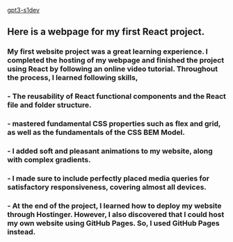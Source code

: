 <a href="https://s1develop.github.io/gpt3-s1dev/" target="_blank">gpt3-s1dev</a>

## Here is a webpage for my first React project.

### My first website project was a great learning experience. I completed the hosting of my webpage and finished the project using React by following an online video tutorial. Throughout the process, I learned following skills,
### - The reusability of React functional components and the React file and folder structure. 
### - mastered fundamental CSS properties such as flex and grid, as well as the fundamentals of the CSS BEM Model. 
### - I added soft and pleasant animations to my website, along with complex gradients. 
### - I made sure to include perfectly placed media queries for satisfactory responsiveness, covering almost all devices. 
### - At the end of the project, I learned how to deploy my website through Hostinger. However, I also discovered that I could host my own website using GitHub Pages. So, I used GitHub Pages instead.